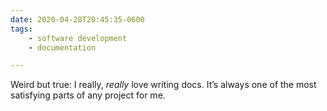 ```yaml
---
date: 2020-04-28T20:45:35-0600
tags:
    - software development
    - documentation

---
```


Weird but true: I really, *really* love writing docs. It’s always one of the most satisfying parts of any project for me.